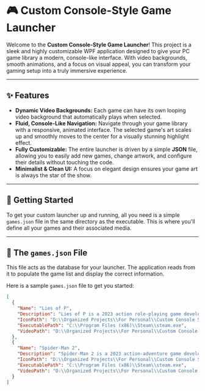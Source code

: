 # 🎮 Custom Console-Style Game Launcher

Welcome to the **Custom Console-Style Game Launcher**! This project is a sleek and highly customizable WPF application designed to give your PC game library a modern, console-like interface. With video backgrounds, smooth animations, and a focus on visual appeal, you can transform your gaming setup into a truly immersive experience.

---

## ✨ Features

* **Dynamic Video Backgrounds:** Each game can have its own looping video background that automatically plays when selected.
* **Fluid, Console-Like Navigation:** Navigate through your game library with a responsive, animated interface. The selected game's art scales up and smoothly moves to the center for a visually stunning highlight effect.
* **Fully Customizable:** The entire launcher is driven by a simple **JSON** file, allowing you to easily add new games, change artwork, and configure their details without touching the code.
* **Minimalist & Clean UI:** A focus on elegant design ensures your game art is always the star of the show.

---

## 🚀 Getting Started

To get your custom launcher up and running, all you need is a simple `games.json` file in the same directory as the executable. This is where you'll define all your games and their associated media.

---

## 📄 The `games.json` File

This file acts as the database for your launcher. The application reads from it to populate the game list and display the correct information.

Here is a sample `games.json` file to get you started:

```json
[
  {
    "Name": "Lies of P",
    "Description": "Lies of P is a 2023 action role-playing game developed by Round8 Studio and published by Neowiz.",
    "IconPath": "D:\\Organized Projects\\For Personal\\Custom Console Style Launcher\\Custom Console Style Launcher\\bin\\Debug\\net8.0-windows\\Assets\\Lies of P\\Grid.jpg",
    "ExecutablePath": "C:\\Program Files (x86)\\Steam\\steam.exe",
    "VideoPath": "D:\\Organized Projects\\For Personal\\Custom Console Style Launcher\\Custom Console Style Launcher\\bin\\Debug\\net8.0-windows\\Assets\\Lies of P\\Video.mp4"
  },
  {
    "Name": "Spider-Man 2",
    "Description": "Spider-Man 2 is a 2023 action-adventure game developed by Insomniac Games and published by Sony Interactive Entertainment.",
    "IconPath": "D:\\Organized Projects\\For Personal\\Custom Console Style Launcher\\Custom Console Style Launcher\\bin\\Debug\\net8.0-windows\\Assets\\Marvel's Spider-Man 2\\Grid.png",
    "ExecutablePath": "C:\\Program Files (x86)\\Steam\\steam.exe",
    "VideoPath": "D:\\Organized Projects\\For Personal\\Custom Console Style Launcher\\Custom Console Style Launcher\\bin\\Debug\\net8.0-windows\\Assets\\Marvel's Spider-Man 2\\Video.mp4"
  }
]
